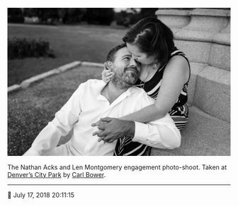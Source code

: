 ![Nathan and Len sitting at the base of a monument in City Park](assets/331d8b117e1be5cee7390b4c313c3d41.webp)

The Nathan Acks and Len Montgomery engagement photo-shoot. Taken at [Denver’s City Park](https://www.denver.org/listing/city-park/6822/) by [Carl Bower](http://carlbowerphotos.com/).

- - - -

📅 July 17, 2018 20:11:15
